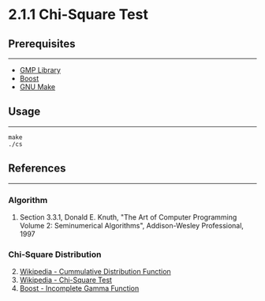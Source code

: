 # 2.1.1 Chi-Square Test

## Prerequisites
---
- [GMP Library](https://gmplib.org/)
- [Boost](https://www.boost.org/)
- [GNU Make](https://www.gnu.org/software/make/)

## Usage
---
```
make
./cs
``` 

## References
---
### Algorithm
1. Section 3.3.1, Donald E. Knuth, "The Art of Computer Programming Volume 2: Seminumerical Algorithms", Addison-Wesley Professional, 1997

### Chi-Square Distribution
2. [Wikipedia - Cummulative Distribution Function](https://en.wikipedia.org/wiki/Chi-square_distribution#Cumulative_distribution_function)
3. [Wikipedia - Chi-Square Test](https://en.wikipedia.org/wiki/Chi-squared_test)
4. [Boost - Incomplete Gamma Function](https://www.boost.org/doc/libs/1_46_0/libs/math/doc/sf_and_dist/html/math_toolkit/special/sf_gamma/igamma.html)
